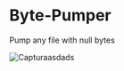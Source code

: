# Byte-Pumper
Pump any file with null bytes 


![Capturaasdads](https://user-images.githubusercontent.com/104674473/213875946-4769d4fe-ce48-4737-87fb-25fc3f42a3a4.JPG)
